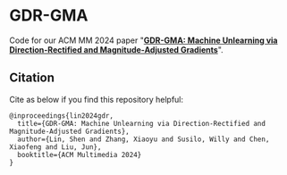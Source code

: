 # GDR-GMA
Code for our ACM MM 2024 paper "**[GDR-GMA: Machine Unlearning via Direction-Rectified and Magnitude-Adjusted Gradients](https://openreview.net/pdf?id=52NGERGnlz)**". 

## Citation

Cite as below if you find this repository helpful:

~~~ 
@inproceedings{lin2024gdr,
  title={GDR-GMA: Machine Unlearning via Direction-Rectified and Magnitude-Adjusted Gradients},
  author={Lin, Shen and Zhang, Xiaoyu and Susilo, Willy and Chen, Xiaofeng and Liu, Jun},
  booktitle={ACM Multimedia 2024}
}
~~~
